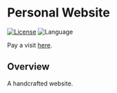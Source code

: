 # Personal Website

[![License](https://img.shields.io/badge/license-GPL%203.0-brightgreen.svg)](./LICENSE)
![Language](https://img.shields.io/badge/language-JavaScript%20/%20CSS-blue.svg)

Pay a visit [here](http://liangchiwuu.com/).

## Overview

A handcrafted website.
